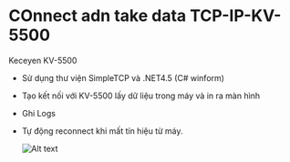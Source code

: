 # COnnect adn take data TCP-IP-KV-5500
Keceyen KV-5500
* Sử dụng thư viện SimpleTCP và .NET4.5 (C# winform)
- Tạo kết nối với KV-5500 lấy dữ liệu trong máy và in ra màn hình
- Ghi Logs
- Tự động reconnect khi mất tín hiệu từ máy.

  ![Alt text](relative%20path/to/img.jpg?raw=true "Title")
